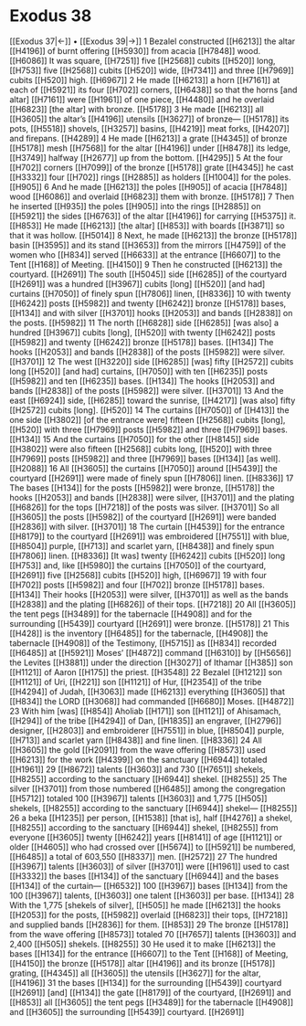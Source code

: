 # Exodus 38
[[Exodus 37|←]] • [[Exodus 39|→]]
1 Bezalel constructed [[H6213]] the altar [[H4196]] of burnt offering [[H5930]] from acacia [[H7848]] wood. [[H6086]] It was square, [[H7251]] five [[H2568]] cubits [[H520]] long, [[H753]] five [[H2568]] cubits [[H520]] wide, [[H7341]] and three [[H7969]] cubits [[H520]] high. [[H6967]] 
2 He made [[H6213]] a horn [[H7161]] at each of [[H5921]] its four [[H702]] corners, [[H6438]] so that the horns [and altar] [[H7161]] were [[H1961]] of one piece, [[H4480]] and he overlaid [[H6823]] [the altar] with bronze. [[H5178]] 
3 He made [[H6213]] all [[H3605]] the altar’s [[H4196]] utensils [[H3627]] of bronze— [[H5178]] its pots, [[H5518]] shovels, [[H3257]] basins, [[H4219]] meat forks, [[H4207]] and firepans. [[H4289]] 
4 He made [[H6213]] a grate [[H4345]] of bronze [[H5178]] mesh [[H7568]] for the altar [[H4196]] under [[H8478]] its ledge, [[H3749]] halfway [[H2677]] up from the bottom. [[H4295]] 
5 At the four [[H702]] corners [[H7099]] of the bronze [[H5178]] grate [[H4345]] he cast [[H3332]] four [[H702]] rings [[H2885]] as holders [[H1004]] for the poles. [[H905]] 
6 And he made [[H6213]] the poles [[H905]] of acacia [[H7848]] wood [[H6086]] and overlaid [[H6823]] them with bronze. [[H5178]] 
7 Then he inserted [[H935]] the poles [[H905]] into the rings [[H2885]] on [[H5921]] the sides [[H6763]] of the altar [[H4196]] for carrying [[H5375]] it. [[H853]] He made [[H6213]] [the altar] [[H853]] with boards [[H3871]] so that it was hollow. [[H5014]] 
8 Next, he made [[H6213]] the bronze [[H5178]] basin [[H3595]] and its stand [[H3653]] from the mirrors [[H4759]] of the women who [[H834]] served [[H6633]] at the entrance [[H6607]] to the Tent [[H168]] of Meeting. [[H4150]] 
9 Then he constructed [[H6213]] the courtyard. [[H2691]] The south [[H5045]] side [[H6285]] of the courtyard [[H2691]] was a hundred [[H3967]] cubits [long] [[H520]] [and had] curtains [[H7050]] of finely spun [[H7806]] linen, [[H8336]] 
10 with twenty [[H6242]] posts [[H5982]] and twenty [[H6242]] bronze [[H5178]] bases, [[H134]] and with silver [[H3701]] hooks [[H2053]] and bands [[H2838]] on the posts. [[H5982]] 
11 The north [[H6828]] side [[H6285]] [was also] a hundred [[H3967]] cubits [long], [[H520]] with twenty [[H6242]] posts [[H5982]] and twenty [[H6242]] bronze [[H5178]] bases. [[H134]] The hooks [[H2053]] and bands [[H2838]] of the posts [[H5982]] were silver. [[H3701]] 
12 The west [[H3220]] side [[H6285]] [was] fifty [[H2572]] cubits long [[H520]] [and had] curtains, [[H7050]] with ten [[H6235]] posts [[H5982]] and ten [[H6235]] bases. [[H134]] The hooks [[H2053]] and bands [[H2838]] of the posts [[H5982]] were silver. [[H3701]] 
13 And the east [[H6924]] side, [[H6285]] toward the sunrise, [[H4217]] [was also] fifty [[H2572]] cubits [long]. [[H520]] 
14 The curtains [[H7050]] of [[H413]] the one side [[H3802]] [of the entrance were] fifteen [[H2568]] cubits [long], [[H520]] with three [[H7969]] posts [[H5982]] and three [[H7969]] bases. [[H134]] 
15 And the curtains [[H7050]] for the other [[H8145]] side [[H3802]] were also fifteen [[H2568]] cubits long, [[H520]] with three [[H7969]] posts [[H5982]] and three [[H7969]] bases [[H134]] [as well]. [[H2088]] 
16 All [[H3605]] the curtains [[H7050]] around [[H5439]] the courtyard [[H2691]] were made of finely spun [[H7806]] linen. [[H8336]] 
17 The bases [[H134]] for the posts [[H5982]] were bronze, [[H5178]] the hooks [[H2053]] and bands [[H2838]] were silver, [[H3701]] and the plating [[H6826]] for the tops [[H7218]] of the posts was silver. [[H3701]] So all [[H3605]] the posts [[H5982]] of the courtyard [[H2691]] were banded [[H2836]] with silver. [[H3701]] 
18 The curtain [[H4539]] for the entrance [[H8179]] to the courtyard [[H2691]] was embroidered [[H7551]] with blue, [[H8504]] purple, [[H713]] and scarlet yarn, [[H8438]] and finely spun [[H7806]] linen. [[H8336]] [It was] twenty [[H6242]] cubits [[H520]] long [[H753]] and, like [[H5980]] the curtains [[H7050]] of the courtyard, [[H2691]] five [[H2568]] cubits [[H520]] high, [[H6967]] 
19 with four [[H702]] posts [[H5982]] and four [[H702]] bronze [[H5178]] bases. [[H134]] Their hooks [[H2053]] were silver, [[H3701]] as well as the bands [[H2838]] and the plating [[H6826]] of their tops. [[H7218]] 
20 All [[H3605]] the tent pegs [[H3489]] for the tabernacle [[H4908]] and for the surrounding [[H5439]] courtyard [[H2691]] were bronze. [[H5178]] 
21 This [[H428]] is the inventory [[H6485]] for the tabernacle, [[H4908]] the tabernacle [[H4908]] of the Testimony, [[H5715]] as [[H834]] recorded [[H6485]] at [[H5921]] Moses’ [[H4872]] command [[H6310]] by [[H5656]] the Levites [[H3881]] under the direction [[H3027]] of Ithamar [[H385]] son [[H1121]] of Aaron [[H175]] the priest. [[H3548]] 
22 Bezalel [[H1212]] son [[H1121]] of Uri, [[H221]] son [[H1121]] of Hur, [[H2354]] of the tribe [[H4294]] of Judah, [[H3063]] made [[H6213]] everything [[H3605]] that [[H834]] the LORD [[H3068]] had commanded [[H6680]] Moses. [[H4872]] 
23 With him [was] [[H854]] Aholiab [[H171]] son [[H1121]] of Ahisamach, [[H294]] of the tribe [[H4294]] of Dan, [[H1835]] an engraver, [[H2796]] designer, [[H2803]] and embroiderer [[H7551]] in blue, [[H8504]] purple, [[H713]] and scarlet yarn [[H8438]] and fine linen. [[H8336]] 
24 All [[H3605]] the gold [[H2091]] from the wave offering [[H8573]] used [[H6213]] for the work [[H4399]] on the sanctuary [[H6944]] totaled [[H1961]] 29 [[H8672]] talents [[H3603]] and 730 [[H7651]] shekels, [[H8255]] according to the sanctuary [[H6944]] shekel. [[H8255]] 
25 The silver [[H3701]] from those numbered [[H6485]] among the congregation [[H5712]] totaled 100 [[H3967]] talents [[H3603]] and 1,775 [[H505]] shekels, [[H8255]] according to the sanctuary [[H6944]] shekel— [[H8255]] 
26 a beka [[H1235]] per person, [[H1538]] [that is], half [[H4276]] a shekel, [[H8255]] according to the sanctuary [[H6944]] shekel, [[H8255]] from everyone [[H3605]] twenty [[H6242]] years [[H8141]] of age [[H1121]] or older [[H4605]] who had crossed over [[H5674]] to [[H5921]] be numbered, [[H6485]] a total of 603,550 [[H8337]] men. [[H2572]] 
27 The hundred [[H3967]] talents [[H3603]] of silver [[H3701]] were [[H1961]] used to cast [[H3332]] the bases [[H134]] of the sanctuary [[H6944]] and the bases [[H134]] of the curtain— [[H6532]] 100 [[H3967]] bases [[H134]] from the 100 [[H3967]] talents, [[H3603]] one talent [[H3603]] per base. [[H134]] 
28 With the 1,775 [shekels of silver], [[H505]] he made [[H6213]] the hooks [[H2053]] for the posts, [[H5982]] overlaid [[H6823]] their tops, [[H7218]] and supplied bands [[H2836]] for them. [[H853]] 
29 The bronze [[H5178]] from the wave offering [[H8573]] totaled 70 [[H7657]] talents [[H3603]] and 2,400 [[H505]] shekels. [[H8255]] 
30 He used it to make [[H6213]] the bases [[H134]] for the entrance [[H6607]] to the Tent [[H168]] of Meeting, [[H4150]] the bronze [[H5178]] altar [[H4196]] and its bronze [[H5178]] grating, [[H4345]] all [[H3605]] the utensils [[H3627]] for the altar, [[H4196]] 
31 the bases [[H134]] for the surrounding [[H5439]] courtyard [[H2691]] [and] [[H134]] the gate [[H8179]] of the courtyard, [[H2691]] and [[H853]] all [[H3605]] the tent pegs [[H3489]] for the tabernacle [[H4908]] and [[H3605]] the surrounding [[H5439]] courtyard. [[H2691]] 
